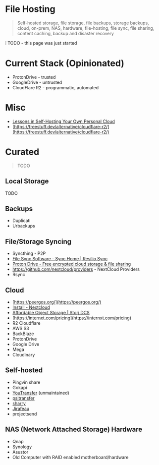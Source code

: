 # File Hosting

> Self-hosted storage, file storage, file backups, storage backups, cloud, on-prem, NAS, hardware, file-hosting, file sync, file sharing, content caching, backup and disaster recovery
> 

<aside>
❕ TODO - this page was just started

</aside>

# Current Stack (Opinionated)

- ProtonDrive - trusted
- GoogleDrive - untrusted
- CloudFlare R2 - programmatic, automated

# Misc

- [Lessons in Self-Hosting Your Own Personal Cloud](https://tedium.co/2022/02/16/self-hosting-dropbox-alternatives/)
- [https://freestuff.dev/alternative/cloudflare-r2/](https://freestuff.dev/alternative/cloudflare-r2/)

# Curated

> TODO
> 

## Local Storage

TODO

## Backups

- Duplicati
- Urbackups

## File/Storage Syncing

- Syncthing - P2P
- [File Sync Software - Sync Home | Resilio Sync](https://www.resilio.com/individuals/)
- [Proton Drive - Free encrypted cloud storage & file sharing](https://proton.me/drive)
- https://github.com/nextcloud/providers - NextCloud Providers
- Rsync

## Cloud

- [https://peergos.org/](https://peergos.org/)
- [Install - Nextcloud](https://nextcloud.com/install/#install-clients)
- [Affordable Object Storage | Storj DCS](https://www.storj.io/pricing)
- [https://internxt.com/pricing](https://internxt.com/pricing)
- R2 Cloudflare
- AWS S3
- BackBlaze
- ProtonDrive
- Google Drive
- Mega
- Cloudinary

## Self-hosted

- Pingvin share
- Gokapi
- [YouTransfer](https://github.com/YouTransfer/YouTransfer) (unmaintained)
- [psitransfer](https://github.com/psi-4ward/psitransfer)
- [sharry](https://github.com/eikek/sharry)
- [Jirafeau](https://gitlab.com/mojo42/Jirafeau)
- projectsend

## NAS (Network Attached Storage) Hardware

- Qnap
- Synology
- Asustor
- Old Computer with RAID enabled motherboard/hardware
